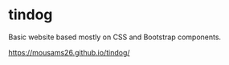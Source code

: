 # tindog

Basic website based mostly on CSS and Bootstrap components.

https://mousams26.github.io/tindog/
